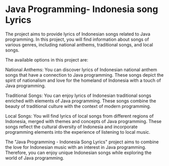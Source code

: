 # Java Programming- Indonesia song Lyrics

The project aims to provide lyrics of Indonesian songs related to Java programming. In this project, you will find information about songs of various genres, including national anthems, traditional songs, and local songs.

The available options in this project are:

National Anthems: You can discover lyrics of Indonesian national anthem songs that have a connection to Java programming. These songs depict the spirit of nationalism and love for the homeland of Indonesia with a touch of Java programming.

Traditional Songs: You can enjoy lyrics of Indonesian traditional songs enriched with elements of Java programming. These songs combine the beauty of traditional culture with the context of modern programming.

Local Songs: You will find lyrics of local songs from different regions of Indonesia, merged with themes and concepts of Java programming. These songs reflect the cultural diversity of Indonesia and incorporate programming elements into the experience of listening to local music.

The "Java Programming - Indonesia Song Lyrics" project aims to combine the love for Indonesian music with an interest in Java programming. Therefore, you can enjoy unique Indonesian songs while exploring the world of Java programming.
